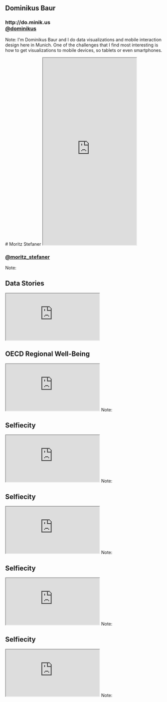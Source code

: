 <section data-background="">

# Dominikus Baur

<p class="short">
</p>

<h3 class="bottom">http://do.minik.us<br/><a href="http://twitter.com/dominikus">@dominikus</a></h3>

Note:
I'm Dominikus Baur and I do data visualizations and mobile interaction design here in Munich. One of the challenges that I find most interesting is how to get visualizations to mobile devices, so tablets or even smartphones.
</section>



<section data-background="assets/about_me_projects.png">
# Moritz Stefaner

<iframe style="height:600px;" src="http://truth-and-beauty.net/about"></iframe>
<h3 class="bottom"><a href="http://twitter.com/moritz_stefaner">@moritz_stefaner</a></h3>

Note:

</section>



<section data-background="assets/about_me_projects.png">
<h1>Data Stories</h1>
<iframe class="full" src="http://datastori.es"></iframe>
</section>



<section data-background="">
<h1>OECD Regional Well-Being</h1>
<iframe class="full" src="http://oecdregionalwellbeing.org"></iframe>
Note:
</section>



<section data-background="">
<h1>Selfiecity</h1>
<iframe class="full" src="http://selfiecity.net"></iframe>
Note:
</section>



<section data-background="">
<h1>Selfiecity</h1>
<iframe class="full" src="http://www.wired.com/2014/02/explore-world-selfies-new-data-visualization-tool/"></iframe>
Note:
</section>



<section data-background="">
<h1>Selfiecity</h1>
<iframe class="full" src="http://news.nationalgeographic.com/news/2014/02/140226-selfie-photography-word-of-the-year-sociology-digital/"></iframe>
Note:
</section>




<section data-background="">
<h1>Selfiecity</h1>
<iframe class="full" src="http://www.elle.com/news/culture/grown-up-men-take-more-selfies-than-grown-up-women"></iframe>
Note:
</section>